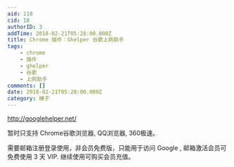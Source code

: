```yaml
---
aid: 118
cid: 18
authorID: 3
addTime: 2018-02-21T05:28:00.000Z
title: Chrome 插件：Ghelper 谷歌上网助手
tags:
    - chrome
    - 插件
    - ghelper
    - 谷歌
    - 上网助手
comments: []
date: 2018-02-21T05:28:00.000Z
category: 梯子
---
```


http://googlehelper.net/

暂时只支持 Chrome谷歌浏览器, QQ浏览器, 360极速。

需要邮箱注册登录使用，非会员免费版，只能用于访问 Google , 邮箱激活会员可免费使用 3 天 VIP. 继续使用可购买会员充值。
